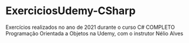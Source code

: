 # ExerciciosUdemy-CSharp
Exercícios realizados no ano de 2021 durante o curso C# COMPLETO Programação Orientada a Objetos na Udemy, com o instrutor Nélio Alves
